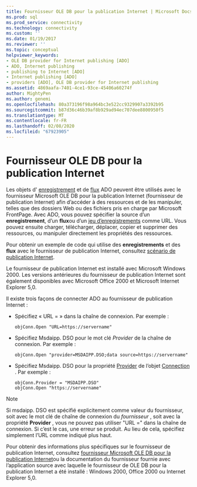 ```yaml
---
title: Fournisseur OLE DB pour la publication Internet | Microsoft Docs
ms.prod: sql
ms.prod_service: connectivity
ms.technology: connectivity
ms.custom: ''
ms.date: 01/19/2017
ms.reviewer: ''
ms.topic: conceptual
helpviewer_keywords:
- OLE DB provider for Internet publishing [ADO]
- ADO, Internet publishing
- publishing to Internet [ADO]
- Internet publishing [ADO]
- providers [ADO], OLE DB provider for Internet publishing
ms.assetid: 4869aafa-7401-4ce1-93ce-45406a60274f
author: MightyPen
ms.author: genemi
ms.openlocfilehash: 80a373196f98a964bc3e522cc9329907a3392b95
ms.sourcegitcommit: b87d36c46b39af8b929ad94ec707dee8800950f5
ms.translationtype: MT
ms.contentlocale: fr-FR
ms.lasthandoff: 02/08/2020
ms.locfileid: "67923905"
---
```

# <a name="the-ole-db-provider-for-internet-publishing"></a>Fournisseur OLE DB pour la publication Internet
Les objets d' [enregistrement](../../../ado/reference/ado-api/record-object-ado.md) et de [flux](../../../ado/reference/ado-api/stream-object-ado.md) ADO peuvent être utilisés avec le fournisseur Microsoft OLE DB pour la publication Internet (fournisseur de publication Internet) afin d’accéder à des ressources et de les manipuler, telles que des dossiers Web ou des fichiers pris en charge par Microsoft FrontPage. Avec ADO, vous pouvez spécifier la source d’un **enregistrement**, d’un **flux**ou d’un [jeu d’enregistrements](../../../ado/reference/ado-api/recordset-object-ado.md) comme URL. Vous pouvez ensuite charger, télécharger, déplacer, copier et supprimer des ressources, ou manipuler directement les propriétés des ressources.  
  
 Pour obtenir un exemple de code qui utilise des **enregistrements** et des **flux** avec le fournisseur de publication Internet, consultez [scénario de publication Internet](../../../ado/guide/data/internet-publishing-scenario.md).  
  
 Le fournisseur de publication Internet est installé avec Microsoft Windows 2000. Les versions antérieures du fournisseur de publication Internet sont également disponibles avec Microsoft Office 2000 et Microsoft Internet Explorer 5,0.  
  
 Il existe trois façons de connecter ADO au fournisseur de publication Internet :  
  
-   Spécifiez « URL = » dans la chaîne de connexion. Par exemple :  
  
    ```  
    objConn.Open "URL=https://servername"  
    ```  
  
-   Spécifiez Msdaipp. DSO pour le mot clé *Provider* de la chaîne de connexion. Par exemple :  
  
    ```  
    objConn.Open "provider=MSDAIPP.DSO;data source=https://servername"  
    ```  
  
-   Spécifiez Msdaipp. DSO pour la propriété [Provider](../../../ado/reference/ado-api/provider-property-ado.md) de l’objet [Connection](../../../ado/reference/ado-api/connection-object-ado.md) . Par exemple :  
  
    ```  
    objConn.Provider = "MSDAIPP.DSO"  
    objConn.Open "https://servername"  
    ```  
  
> [!NOTE]
>  Si msdaipp. DSO est spécifié explicitement comme valeur du fournisseur, soit avec le mot clé de chaîne de connexion du *fournisseur* , soit avec la propriété **Provider** , vous ne pouvez pas utiliser "URL =" dans la chaîne de connexion. Si c’est le cas, une erreur se produit. Au lieu de cela, spécifiez simplement l’URL comme indiqué plus haut.  
  
 Pour obtenir des informations plus spécifiques sur le fournisseur de publication Internet, consultez [fournisseur Microsoft OLE DB pour la publication Internet](../../../ado/guide/appendixes/microsoft-ole-db-provider-for-internet-publishing.md)ou la documentation du fournisseur fournie avec l’application source avec laquelle le fournisseur de OLE DB pour la publication Internet a été installé : Windows 2000, Office 2000 ou Internet Explorer 5,0.
